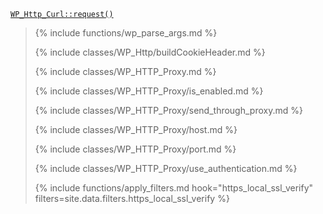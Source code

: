 <p><code><a href="https://developer.wordpress.org/reference/classes/wp_http_curl/request/">WP_Http_Curl::request()</a></code></p>

<blockquote>

{% include functions/wp_parse_args.md %}

{% include classes/WP_Http/buildCookieHeader.md %}

{% include classes/WP_HTTP_Proxy.md %}

{% include classes/WP_HTTP_Proxy/is_enabled.md %}

{% include classes/WP_HTTP_Proxy/send_through_proxy.md %}

{% include classes/WP_HTTP_Proxy/host.md %}

{% include classes/WP_HTTP_Proxy/port.md %}

{% include classes/WP_HTTP_Proxy/use_authentication.md %}

{% include functions/apply_filters.md hook="https_local_ssl_verify" filters=site.data.filters.https_local_ssl_verify %}



</blockquote>
